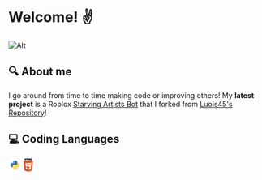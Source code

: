 # Welcome! :v:

![Alt](https://repobeats.axiom.co/api/embed/780338befb0fbcb95dcea841a4c32ac09f7348e2.svg "Repobeats analytics image")

## :mag: About me

I go around from time to time making code or improving others! My **latest project** is a Roblox [Starving Artists Bot](https://github.com/Endlosschleifenet/roblox-starving-artists-bot) that I forked from [Luois45's](https://github.com/Luois45) [Repository](https://github.com/Luois45/roblox-starving-artists-bot)!

## :computer: Coding Languages
  [<img align="left" alt="Python" width="26px" src="https://raw.githubusercontent.com/github/explore/80688e429a7d4ef2fca1e82350fe8e3517d3494d/topics/python/python.png" />](https://github.com/topics/python)
  [<img align="left" alt="HTML" width="26px" src="https://raw.githubusercontent.com/github/explore/80688e429a7d4ef2fca1e82350fe8e3517d3494d/topics/html/html.png" />](https://github.com/topics/html)
